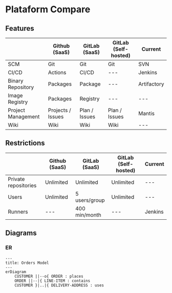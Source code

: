 # Plataform Compare

## Features

|                    | Github (SaaS)     | GitLab (SaaS) | GitLab (Self-hosted) | Current     |
|--------------------|-------------------|---------------|----------------------|-------------|
| SCM                | Git               | Git           | Git                  | SVN         |
| CI/CD              | Actions           | CI/CD         | ---                  | Jenkins     |
| Binary Repository  | Packages          | Package       | ---                  | Artifactory |
| Image Registry     | Packages          | Registry      | ---                  | ---         |
| Project Management | Projects / Issues | Plan / Issues | Plan / Issues        | Mantis      |
| Wiki               | Wiki              | Wiki          | Wiki                 | ---         |

## Restrictions

|                      | Github (SaaS) | GitLab (SaaS) | GitLab (Self-hosted) | Current |
|----------------------|---------------|---------------|----------------------|---------|
| Private repositories | Unlimited     | Unlimited     | Unlimited            | ---     |
| Users                | Unlimited     | 5 users/group | Unlimited            | ---     |
| Runners              | ---           | 400 min/month | ---                  | Jenkins |

## Diagrams

### ER

```mermaid
---
title: Orders Model
---
erDiagram
    CUSTOMER ||--o{ ORDER : places
    ORDER ||--|{ LINE-ITEM : contains
    CUSTOMER }|..|{ DELIVERY-ADDRESS : uses
```